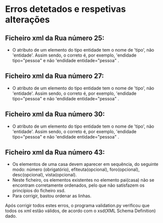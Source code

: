 # Erros detetados e respetivas alterações

## Ficheiro xml da Rua número 25:
- O atributo de um elemento do tipo entidade tem o nome de 'tipo', não 'entidade'. Assim sendo, o correto é, por exemplo, 'endidade tipo="pessoa"  e não 'endidade entidade="pessoa" .

## Ficheiro xml da Rua número 27:
- O atributo de um elemento do tipo entidade tem o nome de 'tipo', não 'entidade'. Assim sendo, o correto é, por exemplo, 'endidade tipo="pessoa"  e não 'endidade entidade="pessoa" .


## Ficheiro xml da Rua número 30:
- O atributo de um elemento do tipo entidade tem o nome de 'tipo', não 'entidade'. Assim sendo, o correto é, por exemplo, 'endidade tipo="pessoa"  e não 'endidade entidade="pessoa" .


## Ficheiro xml da Rua número 43:
- Os elementos de uma casa devem aparecer em sequência, do seguinte modo: número (obrigatório), efiteuta(opcional), foro(opcional), desc(opcional), vista(opcional).
- Neste ficheiro, os elementos existentes no elemento pai(casa) não se encontram corretamente ordenados, pelo que não satisfazem os princípios do ficheiro xsd.
- Para corrigir, bastou ordenar as linhas.

Após corrigir todos estes erros, o programa validation.py verificou que todos os xml estão válidos, de acordo com o xsd(XML Schema Definition) dado.

